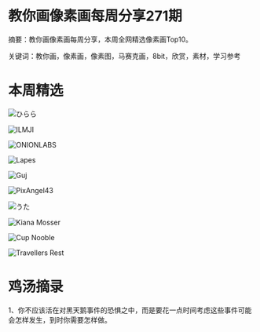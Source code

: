 # 教你画像素画每周分享271期


  摘要：教你画像素画每周分享，本周全网精选像素画Top10。

  关键词：教你画，像素画，像素图，马赛克画，8bit，欣赏，素材，学习参考

# 本周精选

![ひらら](https://pbs.twimg.com/media/GExnf2UasAAhVH1?format=png&name=small)

![ILMJI](https://pbs.twimg.com/media/GEwQg9Yb0AAsnrt?format=png&name=medium)

![ONIONLABS](https://pbs.twimg.com/media/GEtBnmCXsAA28Mw?format=jpg&name=medium)

![Lapes](https://pbs.twimg.com/media/GEshmTIa8AAguWG?format=png&name=medium)

![Guj](https://pbs.twimg.com/media/GEzoFXTX0AAir3A?format=png&name=medium)

![PixAngel43](https://pbs.twimg.com/media/GEtF5nsXIAAIOk3?format=png&name=medium)

![うた](https://pbs.twimg.com/media/GExlsyZawAIBI_5?format=png&name=small)

![Kiana Mosser](https://pbs.twimg.com/media/GEuAVgla0AAOHmI?format=jpg&name=medium)

![Cup Nooble](https://pbs.twimg.com/media/GEzibcTWsAEIcD_?format=png&name=medium)

![Travellers Rest](https://pbs.twimg.com/media/GEtXR4qXcAAjInK?format=png&name=medium)



# 鸡汤摘录

1、你不应该活在对黑天鹅事件的恐惧之中，而是要花一点时间考虑这些事件可能会怎样发生，到时你需要怎样做。